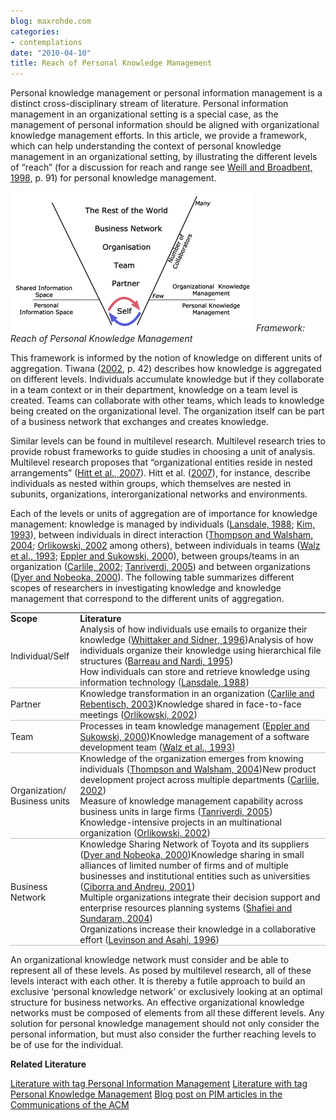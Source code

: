 ```yaml
---
blog: maxrohde.com
categories:
- contemplations
date: "2010-04-10"
title: Reach of Personal Knowledge Management
---
```


Personal knowledge management or personal information management is a distinct cross-disciplinary stream of literature. Personal information management in an organizational setting is a special case, as the management of personal information should be aligned with organizational knowledge management efforts. In this article, we provide a framework, which can help understanding the context of personal knowledge management in an organizational setting, by illustrating the different levels of “reach” (for a discussion for reach and range see [Weill and Broadbent, 1998](http://www.citeulike.org/user/mxro/article/4834591), p. 91) for personal knowledge management.

![wpid-scopeofpersonalknowledgemanagementpng.png](images/wpid-scopeofpersonalknowledgemanagementpng.png) _Framework: Reach of Personal Knowledge Management_

This framework is informed by the notion of knowledge on different units of aggregation. Tiwana ([2002](http://www.citeulike.org/user/mxro/article/281379), p. 42) describes how knowledge is aggregated on different levels. Individuals accumulate knowledge but if they collaborate in a team context or in their department, knowledge on a team level is created. Teams can collaborate with other teams, which leads to knowledge being created on the organizational level. The organization itself can be part of a business network that exchanges and creates knowledge.

Similar levels can be found in multilevel research. Multilevel research tries to provide robust frameworks to guide studies in choosing a unit of analysis. Multilevel research proposes that “organizational entities reside in nested arrangements” ([Hitt et al., 2007](http://www.citeulike.org/user/mxro/article/6999279)). Hitt et al. ([2007](http://www.citeulike.org/user/mxro/article/6999279)), for instance, describe individuals as nested within groups, which themselves are nested in subunits, organizations, interorganizational networks and environments.

Each of the levels or units of aggregation are of importance for knowledge management: knowledge is managed by individuals ([Lansdale, 1988](http://www.citeulike.org/user/mxro/article/4491396); [Kim, 1993](http://www.citeulike.org/user/mxro/article/4575311)), between individuals in direct interaction ([Thompson and Walsham, 2004](http://www.citeulike.org/user/mxro/article/4116); [Orlikowski, 2002](http://www.citeulike.org/user/mxro/article/3739501) among others), between individuals in teams ([Walz et al., 1993](http://www.citeulike.org/user/mxro/article/3754395); [Eppler and Sukowski, 200](http://www.citeulike.org/user/mxro/article/4079526)0), between groups/teams in an organization ([Carlile, 2002](http://www.citeulike.org/user/mxro/article/4079519); [Tanriverdi, 2005](http://www.citeulike.org/user/mxro/article/4226695)) and between organizations ([Dyer and Nobeoka, 2000](http://www.citeulike.org/user/mxro/article/3754397)). The following table summarizes different scopes of researchers in investigating knowledge and knowledge management that correspond to the different units of aggregation.

<table style="empty-cells:show;border-collapse:collapse;"><tbody><tr><td style="border-top:0 solid #000000;border-bottom:0 solid #000000;border-right:0 solid #000000;margin:0;padding:0;"><strong>Scope</strong></td><td style="border:0 solid #000000;margin:0;padding:0;"><strong>Literature</strong></td></tr><tr><td style="border-top:0 solid #000000;border-bottom:1px solid #bfbfbf;border-right:0 solid #000000;margin:0;padding:0;">Individual/Self</td><td style="border-top:0 solid #000000;border-bottom:1px solid #bfbfbf;border-right:0 solid #000000;margin:0;padding:0;">Analysis of how individuals use emails to organize their knowledge (<a href="http://www.citeulike.org/user/mxro/article/483049">Whittaker and Sidner, 1996</a>)Analysis of how individuals organize their knowledge using hierarchical file structures (<a href="http://www.citeulike.org/user/mxro/article/2209218">Barreau and Nardi, 1995</a>)<div></div>How individuals can store and retrieve knowledge using information technology (<a href="http://www.citeulike.org/user/mxro/article/4491396">Lansdale, 1988</a>)</td></tr><tr><td style="border-top:0 solid #000000;border-bottom:1px solid #bfbfbf;border-right:0 solid #000000;margin:0;padding:0;">Partner</td><td style="border-top:0 solid #000000;border-bottom:1px solid #bfbfbf;border-right:0 solid #000000;margin:0;padding:0;">Knowledge transformation in an organization (<a href="http://www.citeulike.org/user/mxro/article/4233564">Carlile and Rebentisch, 2003</a>)Knowledge shared in face-to-face meetings (<a href="http://www.citeulike.org/user/mxro/article/3739501">Orlikowski, 2002</a>)</td></tr><tr><td style="border-top:0 solid #000000;border-bottom:1px solid #bfbfbf;border-right:0 solid #000000;margin:0;padding:0;">Team</td><td style="border-top:0 solid #000000;border-bottom:1px solid #bfbfbf;border-right:0 solid #000000;margin:0;padding:0;">Processes in team knowledge management (<a href="http://www.citeulike.org/user/mxro/article/4079526">Eppler and Sukowski, 2000</a>)Knowledge management of a software development team (<a href="http://www.citeulike.org/user/mxro/article/3754395">Walz et al., 1993</a>)</td></tr><tr><td style="border-top:0 solid #000000;border-bottom:1px solid #bfbfbf;border-right:0 solid #000000;margin:0;padding:0;">Organization/ Business units</td><td style="border-top:0 solid #000000;border-bottom:1px solid #bfbfbf;border-right:0 solid #000000;margin:0;padding:0;">Knowledge of the organization emerges from knowing individuals (<a href="http://www.citeulike.org/user/mxro/article/4116">Thompson and Walsham, 2004</a>)New product development project across multiple departments (<a href="http://www.citeulike.org/user/mxro/article/4079519">Carlile, 2002</a>)<div></div>Measure of knowledge management capability across business units in large firms (<a href="http://www.citeulike.org/user/mxro/article/4226695">Tanriverdi, 2005</a>)<div></div>Knowledge-intensive projects in an multinational organization (<a href="http://www.citeulike.org/user/mxro/article/3739501">Orlikowski, 2002</a>)</td></tr><tr><td style="border-top:0 solid #000000;border-bottom:1px solid #bfbfbf;border-right:0 solid #000000;margin:0;padding:0;">Business Network</td><td style="border-top:0 solid #000000;border-bottom:1px solid #bfbfbf;border-right:0 solid #000000;margin:0;padding:0;">Knowledge Sharing Network of Toyota and its suppliers (<a href="http://www.citeulike.org/user/mxro/article/3754397">Dyer and Nobeoka, 2000</a>)Knowledge sharing in small alliances of limited number of firms and of multiple businesses and institutional entities such as universities (<a href="http://www.citeulike.org/user/mxro/article/4233558">Ciborra and Andreu, 2001</a>)<div></div>Multiple organizations integrate their decision support and enterprise resources planning systems (<a href="http://www.citeulike.org/user/mxro/article/4509040">Shafiei and Sundaram, 2004</a>)<div></div>Organizations increase their knowledge in a collaborative effort (<a href="http://www.citeulike.org/user/mxro/article/4080469">Levinson and Asahi, 1996</a>)</td></tr></tbody></table>

An organizational knowledge network must consider and be able to represent all of these levels. As posed by multilevel research, all of these levels interact with each other. It is thereby a futile approach to build an exclusive ‘personal knowledge network’ or exclusively looking at an optimal structure for business networks. An effective organizational knowledge networks must be composed of elements from all these different levels. Any solution for personal knowledge management should not only consider the personal information, but must also consider the further reaching levels to be of use for the individual.

**Related Literature**

[Literature with tag Personal Information Management](http://www.citeulike.org/user/mxro/tag/0_pim) [Literature with tag Personal Knowledge Management](http://www.citeulike.org/user/mxro/tag/0_personal_knowledge_management) [Blog post on PIM articles in the Communications of the ACM](http://blog.jackvinson.com/archives/2006/01/07/pim_articles_from_the_acm.html)
